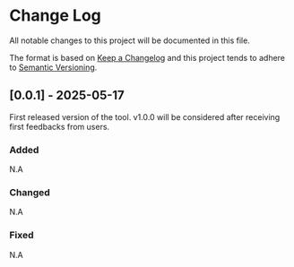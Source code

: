 
# Change Log
All notable changes to this project will be documented in this file.
 
The format is based on [Keep a Changelog](http://keepachangelog.com/)
and this project tends to adhere to [Semantic Versioning](http://semver.org/).
 
## [0.0.1] - 2025-05-17
  
First released version of the tool. v1.0.0 will be considered after receiving first feedbacks from users.
 
### Added
N.A

### Changed
N.A

### Fixed
N.A